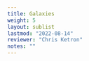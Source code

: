 ```yaml
---
title: Galaxies
weight: 5
layout: sublist
lastmod: "2022-08-14"
reviewer: "Chris Ketron"
notes: ""
---
```

